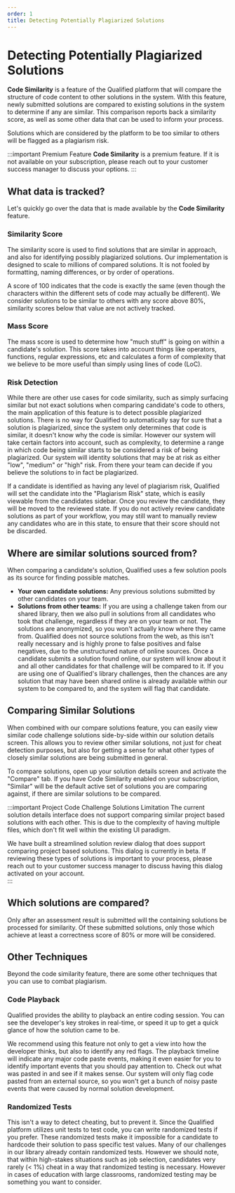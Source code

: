 ```yaml
---
order: 1
title: Detecting Potentially Plagiarized Solutions
---
```


# Detecting Potentially Plagiarized Solutions

**Code Similarity** is a feature of the Qualified platform that will compare the structure of code content to other solutions in the system. With this feature, newly submitted solutions are compared to existing solutions in the system to determine if any are similar. This comparison reports back a similarity score, as well as some other data that can be used to inform your process.

Solutions which are considered by the platform to be too similar to others will be flagged as a plagiarism risk.

:::important Premium Feature
**Code Similarity** is a premium feature. If it is not available on your subscription, please reach out to your customer success manager to discuss your options. 
:::  

## What data is tracked?
Let's quickly go over the data that is made available by the **Code Similarity** feature. 

### Similarity Score
The similarity score is used to find solutions that are similar in approach, and also for identifying possibly plagiarized solutions. Our implementation is designed to scale to millions of compared solutions. It is not fooled by formatting, naming differences, or by order of operations.

A score of 100 indicates that the code is exactly the same (even though the characters within the different sets of code may actually be different). We consider solutions to be similar to others with any score above 80%, similarity scores below that value are not actively tracked.

### Mass Score
The mass score is used to determine how "much stuff" is going on within a candidate's solution. This score takes into account things like operators, functions, regular expressions, etc and calculates a form of complexity that we believe to be more useful than simply using lines of code (LoC). 

### Risk Detection
While there are other use cases for code similarity, such as simply surfacing similar but not exact solutions when comparing candidate's code to others, the main application of this feature is to detect possible plagiarized solutions. There is no way for Qualified to automatically say for sure that a solution is plagiarized, since the system only determines that code is similar, it doesn't know why the code is similar. However our system will take certain factors into account, such as complexity, to determine a range in which code being similar starts to be considered a risk of being plagiarized. Our system will identity solutions that may be at risk as either "low", "medium" or "high" risk. From there your team can decide if you believe the solutions to in fact be plagiarized. 

If a candidate is identified as having any level of plagiarism risk, Qualified will set the candidate into the "Plagiarism Risk" state, which is easily viewable from the candidates sidebar. Once you review the candidate, they will be moved to the reviewed state. If you do not actively review candidate solutions as part of your workflow, you may still want to manually review any candidates who are in this state, to ensure that their score should not be discarded.

## Where are similar solutions sourced from?
When comparing a candidate's solution, Qualified uses a few solution pools as its source for finding possible matches. 

- **Your own candidate solutions:** Any previous solutions submitted by other candidates on your team. 
- **Solutions from other teams:** If you are using a challenge taken from our shared library, then we also pull in solutions from all candidates who took that challenge, regardless if they are on your team or not. The solutions are anonymized, so you won't actually know where they came from.
Qualified does not source solutions from the web, as this isn't really necessary and is highly prone to false positives and false negatives, due to the unstructured nature of online sources. Once a candidate submits a solution found online, our system will know about it and all other candidates for that challenge will be compared to it. If you are using one of Qualified's library challenges, then the chances are any solution that may have been shared online is already available within our system to be compared to, and the system will flag that candidate.

## Comparing Similar Solutions
When combined with our compare solutions feature, you can easily view similar code challenge solutions side-by-side within our solution details screen. This allows you to review other similar solutions, not just for cheat detection purposes, but also for getting a sense for what other types of closely similar solutions are being submitted in general.

To compare solutions, open up your solution details screen and activate the "Compare" tab. If you have Code Similarity enabled on your subscription, "Similar" will be the default active set of solutions you are comparing against, if there are similar solutions to be compared.

:::important Project Code Challenge Solutions Limitation
The current solution details interface does not support comparing similar project based solutions with each other. This is due to the complexity of having multiple files, which don't fit well within the existing UI paradigm. 

We have built a streamlined solution review dialog that does support comparing project based solutions. This dialog is currently in beta. If reviewing these types of solutions is important to your process, please reach out to your customer success manager to discuss having this dialog activated on your account.   
:::

## Which solutions are compared?
Only after an assessment result is submitted will the containing solutions be processed for similarity. Of these submitted solutions, only those which achieve at least a correctness score of 80% or more will be considered.

## Other Techniques 
Beyond the code similarity feature, there are some other techniques that you can use to combat plagiarism.

### Code Playback
Qualified provides the ability to playback an entire coding session. You can see the developer's key strokes in real-time, or speed it up to get a quick glance of how the solution came to be. 

We recommend using this feature not only to get a view into how the developer thinks, but also to identify any red flags. The playback timeline will indicate any major code paste events, making it even easier for you to identify important events that you should pay attention to. Check out what was pasted in and see if it makes sense. Our system will only flag code pasted from an external source, so you won't get a bunch of noisy paste events that were caused by normal solution development.

### Randomized Tests
This isn't a way to detect cheating, but to prevent it. Since the Qualified platform utilizes unit tests to test code, you can write randomized tests if you prefer. These randomized tests make it impossible for a candidate to hardcode their solution to pass specific test values. Many of our challenges in our library already contain randomized tests. However we should note, that within high-stakes situations such as job selection, candidates very rarely (< 1%) cheat in a way that randomized testing is necessary. However in cases of education with large classrooms, randomized testing may be something you want to consider.
